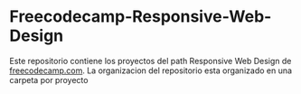 # Freecodecamp-Responsive-Web-Design

Este repositorio contiene los proyectos del path Responsive Web Design de [freecodecamp.com](https://www.freecodecamp.org/learn/2022/responsive-web-design/).
La organizacion del repositorio esta organizado en una carpeta por proyecto
